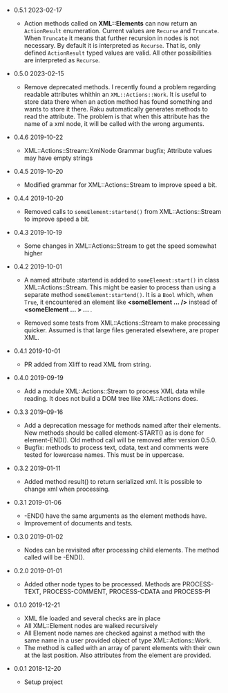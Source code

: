 <!--
* 0.4.7 2020-07-08
  * Added the possibility to process html files which are parsed by **HTML::Parser::XML**.
-->
* 0.5.1 2023-02-17
  * Action methods called on **XML::Elements** can now return an `ActionResult` enumeration. Current values are `Recurse` and `Truncate`. When `Truncate` it means that further recursion in nodes is not necessary. By default it is interpreted as `Recurse`. That is, only defined `ActionResult` typed values are valid. All other possibilities are interpreted as `Recurse`.

* 0.5.0 2023-02-15
  * Remove deprecated methods. I recently found a problem regarding readable attributes whithin an `XML::Actions::Work`. It is useful to store data there when an action method has found something and wants to store it there. Raku automatically generates methods to read the attribute. The problem is that when this attribute has the name of a xml node, it will be called with the wrong arguments.

* 0.4.6 2019-10-22
  * XML::Actions::Stream::XmlNode Grammar bugfix; Attribute values may have empty strings

* 0.4.5 2019-10-20
  * Modified grammar for XML::Actions::Stream to improve speed a bit.

* 0.4.4 2019-10-20
  * Removed calls to `someElement:startend()` from XML::Actions::Stream to improve speed a bit.

* 0.4.3 2019-10-19
  * Some changes in XML::Actions::Stream to get the speed somewhat higher

* 0.4.2 2019-10-01
  * A named attribute :startend is added to `someElement:start()` in class XML::Actions::Stream. This might be easier to process than using a separate method `someElement:startend()`. It is a `Bool` which, when `True`, it encountered an element like **<someElement ... />** instead of **<someElement ... > ... </someElement>**.

  * Removed some tests from XML::Actions::Stream to make processing quicker. Assumed is that large files generated elsewhere, are proper XML.
* 0.4.1 2019-10-01
  * PR added from Xliff to read XML from string.
* 0.4.0 2019-09-19
  * Add a module XML::Actions::Stream to process XML data while reading. It does not build a DOM tree like XML::Actions does.
* 0.3.3 2019-09-16
  * Add a deprecation message for methods named after their elements. New methods should be called element-START() as is done for element-END(). Old method call will be removed after version 0.5.0.
  * Bugfix: methods to process text, cdata, text and comments were tested for lowercase names. This must be in uppercase.
* 0.3.2 2019-01-11
  * Added method result() to return serialized xml. It is possible to change xml when processing.
* 0.3.1 2019-01-06
  * <some element>-END() have the same arguments as the element methods have.
  * Improvement of documents and tests.
* 0.3.0 2019-01-02
  * Nodes can be revisited after processing child elements. The method called will be <some element>-END().
* 0.2.0 2019-01-01
  * Added other node types to be processed. Methods are PROCESS-TEXT, PROCESS-COMMENT, PROCESS-CDATA and PROCESS-PI
* 0.1.0 2019-12-21
  * XML file loaded and several checks are in place
  * All XML::Element nodes are walked recursively
  * All Element node names are checked against a method with the same name in a user provided object of type XML::Actions::Work.
  * The method is called with an array of parent elements with their own at the last position. Also attributes from the element are provided.
* 0.0.1 2018-12-20
  * Setup project
